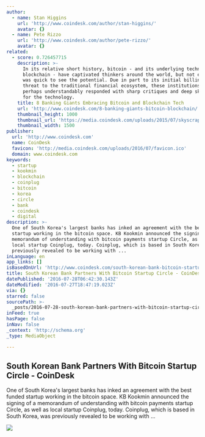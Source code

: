 ```yaml
---
author:
  - name: Stan Higgins
    url: 'http://www.coindesk.com/author/stan-higgins/'
    avatar: {}
  - name: Pete Rizzo
    url: 'http://www.coindesk.com/author/pete-rizzo/'
    avatar: {}
related:
  - score: 0.726457715
    description: >-
      In its relative short history, bitcoin - and its underlying technology the
      blockchain - have captivated thinkers around the world, but not everyone
      was quick to see the potential. Due in part to its initial billing as a
      threat to the traditional financial ecosystem, these institutions have
      perhaps understandably responded with sharp critiques and deep skepticism
      for the technology.
    title: 8 Banking Giants Embracing Bitcoin and Blockchain Tech
    url: 'http://www.coindesk.com/8-banking-giants-bitcoin-blockchain/'
    thumbnail_height: 1000
    thumbnail_url: 'https://media.coindesk.com/uploads/2015/07/skyscrapers.jpg'
    thumbnail_width: 1500
publisher:
  url: 'http://www.coindesk.com'
  name: CoinDesk
  favicon: 'http://media.coindesk.com/uploads/2016/07/favicon.ico'
  domain: www.coindesk.com
keywords:
  - startup
  - kookmin
  - blockchain
  - coinplug
  - bitcoin
  - korea
  - circle
  - bank
  - coindesk
  - digital
description: >-
  One of South Korea's largest banks has inked an agreement with the best funded
  startup working in the bitcoin space. KB Kookmin announced the signing of a
  memorandum of understanding with bitcoin payments startup Circle, as well as
  local startup Coinplug, today. Coinplug, which is based in South Korea, was
  previously revealed to be working with ...
inLanguage: en
app_links: []
isBasedOnUrl: 'http://www.coindesk.com/south-korean-bank-bitcoin-startup-circle/'
title: South Korean Bank Partners With Bitcoin Startup Circle - CoinDesk
datePublished: '2016-07-28T06:42:30.143Z'
dateModified: '2016-07-27T18:47:19.023Z'
via: {}
starred: false
sourcePath: >-
  _posts/2016-07-28-south-korean-bank-partners-with-bitcoin-startup-circle-coi.md
inFeed: true
hasPage: false
inNav: false
_context: 'http://schema.org'
_type: MediaObject

---
```

<article style=""><h1>South Korean Bank Partners With Bitcoin Startup Circle - CoinDesk</h1><p>One of South Korea's largest banks has inked an agreement with the best funded startup working in the bitcoin space. KB Kookmin announced the signing of a memorandum of understanding with bitcoin payments startup Circle, as well as local startup Coinplug, today. Coinplug, which is based in South Korea, was previously revealed to be working with ...</p><img src="http://media.coindesk.com/2014/07/coindesk-logo.png" /></article>